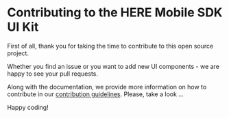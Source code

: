 # Contributing to the HERE Mobile SDK UI Kit

First of all, thank you for taking the time to contribute to this open source project.

Whether you find an issue or you want to add new UI components - we are happy to see your pull requests.

Along with the documentation, we provide more information on how to contribute in our [contribution guidelines](Documentation/Guides/ContributionGuide.md). Please, take a look ...

Happy coding!
